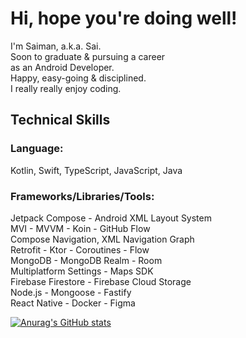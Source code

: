 # Hi, hope you're doing well! 

I'm Saiman, a.k.a. Sai. <br>
Soon to graduate & pursuing a career <br>
as an Android Developer. <br>
Happy, easy-going & disciplined. <br>
I really really enjoy coding. <br>

## Technical Skills
### Language:
Kotlin, Swift, TypeScript, JavaScript, Java <br>

### Frameworks/Libraries/Tools:
Jetpack Compose - Android XML Layout System  <br>
MVI - MVVM - Koin - GitHub Flow <br>
Compose Navigation, XML Navigation Graph <br>
Retrofit - Ktor - Coroutines - Flow <br>
MongoDB - MongoDB Realm - Room <br>
Multiplatform Settings - Maps SDK <br>
Firebase Firestore - Firebase Cloud Storage <br>
Node.js - Mongoose - Fastify <br>
React Native - Docker - Figma <br>

[![Anurag's GitHub stats](https://github-readme-stats.vercel.app/api?username=saimanchen)](https://github.com/anuraghazra/github-readme-stats)
